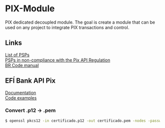 # PIX-Module
PIX dedicated decoupled module. The goal is create a module that can be used on any project to integrate PIX transactions and control.

## Links
[List of PSPs](https://github.com/bacen/pix-api/issues/76) <br>
[PSPs in non-compliance with the Pix API Regulation](https://github.com/bacen/pix-api/issues/560) <br>
[BR Code manual](https://www.bcb.gov.br/content/estabilidadefinanceira/spb_docs/ManualBRCode.pdf)

## EFÍ Bank API Pix
[Documentation](https://dev.efipay.com.br/docs/api-pix/credenciais/) <br>
[Code examples](https://github.com/efipay/sdk-python-apis-efi/blob/main/examples/)

### Convert .p12 -> .pem
```sh
$ openssl pkcs12 -in certificado.p12 -out certificado.pem -nodes -password pass:""
```
